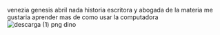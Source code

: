 venezia genesis abril
nada
historia 
escritora y abogada 
de la materia me gustaria aprender mas de como usar la computadora
![descarga (1) png dino](https://user-images.githubusercontent.com/127151606/223234944-8ebf36f0-636f-4075-8b09-ec0ef7dd0ab1.png)
